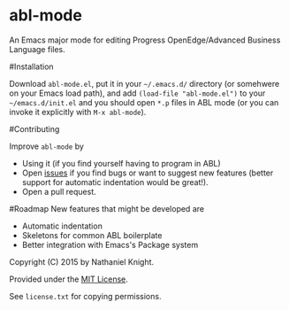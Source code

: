 # abl-mode
An Emacs major mode for editing Progress OpenEdge/Advanced Business Language files.

#Installation

Download `abl-mode.el`, put it in your `~/.emacs.d/` directory (or somehwere on
your Emacs load path), and add `(load-file "abl-mode.el")` to your
`~/emacs.d/init.el` and you should open `*.p` files in ABL mode (or you can
invoke it explicitly with `M-x abl-mode`).


#Contributing

Improve `abl-mode` by

 * Using it (if you find yourself having to program in ABL)
 * Open [issues](https://github.com/neganp/abl-mode/issues) if you find bugs or
 want to suggest new features (better support for automatic indentation would
 be great!).
 * Open a pull request.


#Roadmap
New features that might be developed are

 * Automatic indentation
 * Skeletons for common ABL boilerplate
 * Better integration with Emacs's Package system

Copyright (C) 2015 by Nathaniel Knight.

Provided under the [MIT License](http://en.wikipedia.org/wiki/MIT_License).

See `license.txt` for copying permissions.

